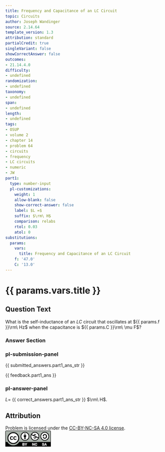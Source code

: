 ```yaml
---
title: Frequency and Capacitance of an LC Circuit
topic: Circuits
author: Joseph Wandinger
source: 2.14.64
template_version: 1.3
attribution: standard
partialCredit: true
singleVariant: false
showCorrectAnswer: false
outcomes:
- 21.14.4.0
difficulty:
- undefined
randomization:
- undefined
taxonomy:
- undefined
span:
- undefined
length:
- undefined
tags:
- OSUP
- volume 2
- chapter 14
- problem 64
- circuits
- frequency
- LC circuits
- numeric
- JW
part1:
  type: number-input
  pl-customizations:
    weight: 1
    allow-blank: false
    show-correct-answer: false
    label: $L =$
    suffix: $\rm\ H$
    comparison: relabs
    rtol: 0.03
    atol: 0
substitutions:
  params:
    vars:
      title: Frequency and Capacitance of an LC Circuit
    f: '47.0'
    C: '13.0'
---
```

# {{ params.vars.title }}

## Question Text

What is the self-inductance of an $LC$ circuit that oscillates at ${{ params.f }}\rm\ Hz$ when the capacitance is ${{ params.C }}\rm\ \mu F$?

### Answer Section

### pl-submission-panel

{{ submitted_answers.part1_ans_str }}

{{ feedback.part1_ans }}

### pl-answer-panel

$L =$ {{ correct_answers.part1_ans_str }} $\rm\ H$.

## Attribution

Problem is licensed under the [CC-BY-NC-SA 4.0 license](https://creativecommons.org/licenses/by-nc-sa/4.0/).<br> ![The Creative Commons 4.0 license requiring attribution-BY, non-commercial-NC, and share-alike-SA license.](https://raw.githubusercontent.com/firasm/bits/master/by-nc-sa.png)